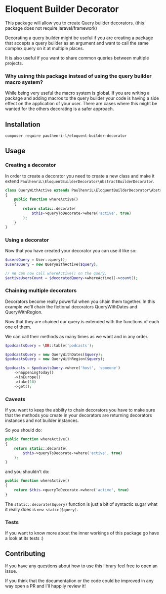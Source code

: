 # Eloquent Builder Decorator

This package will allow you to create Query builder decorators. (this package
does not require laravel/framework)

Decorating a query builder might be useful if you are creating a package that
accepts a query builder as an argument and want to call the same complex query
on it at multiple places.

It is also useful if you want to share common queries between multiple projects.

### Why usinng this package instead of using the query builder macro system?

While being very useful the macro system is global. If you are writing a package
and adding macros to the query builder your code is having a side effect on the
application of your user. There are cases where this might be wanted for the
others decorating is a safer approach.

## Installation

```
composer require paulhenri-l/eloquent-builder-decorator
```

## Usage

### Creating a decorator

In order to create a decorator you need to create a new class and make it extend
`PaulhenriL\EloquentBuilderDecorator\AbstractBuilderDecorator`.

```php
class QueryWithActive extends PaulhenriL\EloquentBuilderDecorator\AbstractBuilderDecorator
{
    public function whereActive()
    {
        return static::decorate(
            $this->queryToDecorate->where('active', true)
        );
    }
}
```

### Using a decorator

Now that you have created your decorator you can use it like so:

```php
$usersQuery = User::query();
$usersQuery = new QueryWithActive($query);

// We can now call whereActive() on the query.
$activeUsersCount = $decoratedQuery->whereActive()->count();
```

### Chaining multiple decorators

Decorators become really powerful when you chain them together. In this example
we'll chain the fictional decorators QueryWithDates and QueryWithRegion.

Now that they are chained our query is extended with the functions of each one
of them.

We can call their methods as many times as we want and in any order.

```php
$podcastsQuery = \DB::table('podcasts');

$podcastsQuery = new QueryWithDates($query);
$podcastsQuery = new QueryWithRegion($query);

$podcasts = $podcastsQuery->where('host', 'someone')
    ->happeningToday()
    ->inEurope()
    ->take(10)
    ->get();
```

### Caveats

If you want to keep the abbilty to chain decorators you have to make sure that
the methods you create in your decorators are returning decorators instances and
not builder instances.

So you should do:

```php
public function whereActive()
{
    return static::decorate(
        $this->queryToDecorate->where('active', true)
    );
}
```

and you shouldn't do:

```php
public function whereActive()
{
    return $this->queryToDecorate->where('active', true)
}
```

The `static::decorate($query)` function is just a bit of syntactic sugar what it
really does is `new static($query)`.

### Tests

If you want to know more about the inner workings of this package go have a
look at its tests :)

## Contributing

If you have any questions about how to use this library feel free to open an
issue.

If you think that the documentation or the code could be improved in any way
open a PR and I'll happily review it!
